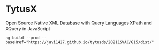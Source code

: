 # TytusX
Open Source Native XML Database with Query Languages XPath and XQuery in JavaScript

```
ng build --prod --baseHref="https://javi1427.github.io/tytusds/20211SVAC/G15/dist/"
```